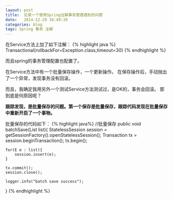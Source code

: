 ```yaml
---
layout: post
title:  记录一个使用Spring注解事务管理遇到的问题
date:   2014-12-29 16:49:39
categories: blog
tags: Spring 事务 注解
---
```

在Service方法上加了如下注解：
{% highlight java %}
Transactional(rollbackFor=Exception.class,timeout=30)
{% endhighlight %}

而且spring的事务管理配置也配置了。

在Service方法中有一个批量保存操作，一个更新操作。
在保存操作后，手动抛出了一个异常，发现事务没有回滚。

而且，我确定我用另外一个测试Service方法测试过，是OK的，事务会回滚。
那到底是何原因呢？

**跟踪发现，是批量保存的问题。第一个保存是批量保存，跟踪代码发现在批量保存中重新开启了一个事物。**

批量保存的代码如下：
{% highlight java%}
//批量保存
public void batchSave(List<E> list){
	StatelessSession session = getSessionFactory().openStatelessSession();
	Transaction tx = session.beginTransaction();
	tx.begin();
	
	for(E e : list){
		session.insert(e);
	}
	
	tx.commit();
	session.close();
	
	logger.info("batch save success");
}
{% endhighlight %}